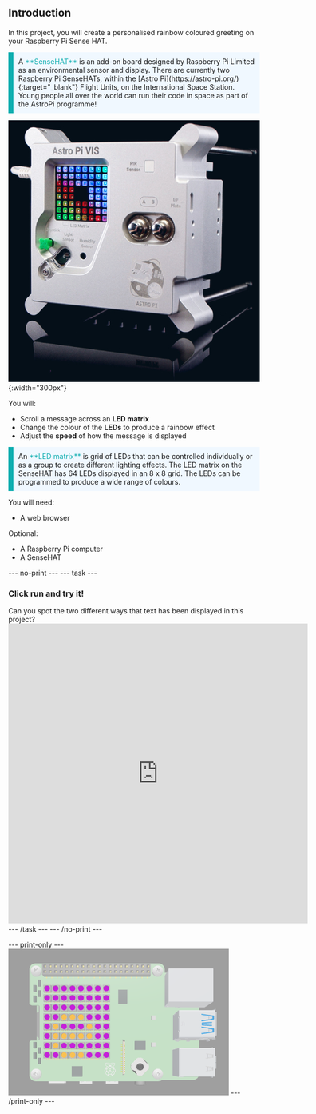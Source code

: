 ## Introduction

In this project, you will create a personalised rainbow coloured greeting on your Raspberry Pi Sense HAT. 

<p style="border-left: solid; border-width:10px; border-color: #0faeb0; background-color: aliceblue; padding: 10px;">
A <span style="color: #0faeb0">**SenseHAT**</span> is an add-on board designed by Raspberry Pi Limited as an environmental sensor and display. There are currently two Raspberry Pi SenseHATs, within the [Astro Pi](https://astro-pi.org/){:target="_blank"} Flight Units, on the International Space Station. Young people all over the world can run their code in space as part of the AstroPi programme!
</p>

![The Astro Pi flight unit.](images/flight_unit.jpg){:width="300px"}

You will:
+ Scroll a message across an **LED matrix**
+ Change the colour of the **LEDs** to produce a rainbow effect
+ Adjust the **speed** of how the message is displayed

<p style="border-left: solid; border-width:10px; border-color: #0faeb0; background-color: aliceblue; padding: 10px;">
An <span style="color: #0faeb0">**LED matrix**</span> is grid of LEDs that can be controlled individually or as a group to create different lighting effects. The LED matrix on the SenseHAT has 64 LEDs displayed in an 8 x 8 grid. The LEDs can be programmed to produce a wide range of colours.
</p>

You will need:
+ A web browser

Optional:
+ A Raspberry Pi computer
+ A SenseHAT

--- no-print ---
--- task ---
### Click run and try it!
<div style="display: flex; flex-wrap: wrap">
<div style="flex-basis: 175px; flex-grow: 1">  
Can you spot the two different ways that text has been displayed in this project?
</div>
</div>
<div class="trinket">
<iframe src="https://trinket.io/embed/python/5412a2e393?outputOnly=true&runOption=run" width="600" height="600" frameborder="0" marginwidth="0" marginheight="0" allowfullscreen></iframe>
</div>
--- /task ---
--- /no-print ---

--- print-only ---
![Completed project](images/solution.PNG)
--- /print-only ---